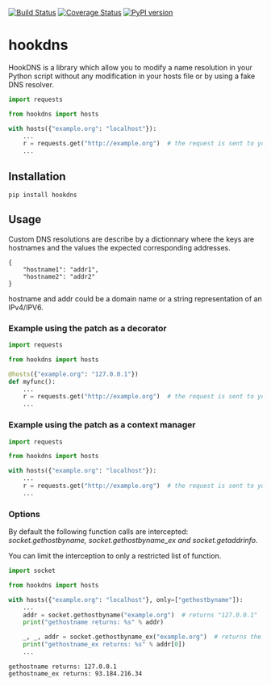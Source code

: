 [![Build Status](https://github.com/cle-b/hookdns/workflows/Build/badge.svg?branch=main)](https://github.com/cle-b/hookdns/actions?query=workflow%3ABuild) [![Coverage Status](https://coveralls.io/repos/github/cle-b/hookdns/badge.svg?branch=main)](https://coveralls.io/github/cle-b/hookdns?branch=main) [![PyPI version](https://badge.fury.io/py/hookdns.svg)](https://pypi.org/project/hookdns/)

# hookdns

HookDNS is a library which allow you to modify a name resolution in your Python script without any modification in your hosts file or by using a fake DNS resolver.

```python
import requests

from hookdns import hosts

with hosts({"example.org": "localhost"}):
    ...
    r = requests.get("http://example.org")  # the request is sent to your local server
    ...
```

## Installation

```
pip install hookdns
```

## Usage

Custom DNS resolutions are describe by a dictionnary where the keys are hostnames
and the values the expected corresponding addresses.    

    {
        "hostname1": "addr1",
        "hostname2": "addr2"
    }

hostname and addr could be a domain name or a string representation of an IPv4/IPV6.

### Example using the patch as a decorator

```python
import requests

from hookdns import hosts

@hosts({"example.org": "127.0.0.1"})
def myfunc():
    ...
    r = requests.get("http://example.org")  # the request is sent to your local server
    ...
```

### Example using the patch as a context manager

```python
import requests

from hookdns import hosts

with hosts({"example.org": "localhost"}):
    ...
    r = requests.get("http://example.org")  # the request is sent to your local server
    ...
```
### Options

By default the following function calls are intercepted: *socket.gethostbyname, socket.gethostbyname_ex and socket.getaddrinfo*.

You can limit the interception to only a restricted list of function.

```python
import socket

from hookdns import hosts

with hosts({"example.org": "localhost"}, only=["gethostbyname"]):
    ...
    addr = socket.gethostbyname("example.org")  # returns "127.0.0.1"
    print("gethostname returns: %s" % addr)

    _, _, addr = socket.gethostbyname_ex("example.org")  # returns the real ip address for example.org
    print("gethostname_ex returns: %s" % addr[0])
    ...    
```
```
gethostname returns: 127.0.0.1
gethostname_ex returns: 93.184.216.34
```
